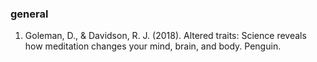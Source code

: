 ### general

1. Goleman, D., & Davidson, R. J. (2018). Altered traits: Science reveals how meditation changes your mind, brain, and body. Penguin.
